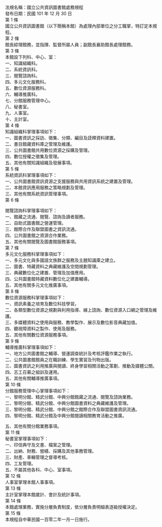法規名稱：國立公共資訊圖書館處務規程  
發布日期：民國 101 年 12 月 30 日  
第 1 條  
國立公共資訊圖書館（以下簡稱本館）為處理內部單位之分工職掌，特訂定本規程。  
第 2 條  
館長綜理館務，並指揮、監督所屬人員；副館長襄助館長處理館務。  
第 3 條  
本館設下列科、中心、室：  
一、知識組織科。  
二、系統資訊科。  
三、閱覽諮詢科。  
四、多元文化服務科。  
五、數位資源服務科。  
六、輔導推廣科。  
七、分館服務管理中心。  
八、秘書室。  
九、人事室。  
十、主計室。  
第 4 條  
知識組織科掌理事項如下：  
一、圖書資訊之採訪、徵集、分類、編目及詮釋資料建置。  
二、書目館藏資料庫之管理及維護。  
三、公共圖書館共用數位資源之採購及管理。  
四、數位授權之徵集及管理。  
五、其他有關知識組織及發展事項。  
第 5 條  
系統資訊科掌理事項如下：  
一、公共圖書館資訊資源之支援服務與共用資訊系統之建置及管理。  
二、本館資訊應用服務之策略規劃及管理。  
三、其他有關系統資訊管理事項。  
第 6 條  


閱覽諮詢科掌理事項如下：  
一、館藏之流通、閱覽、諮詢及讀者服務。  
二、自助式圖書館之營運管理。  
三、館際合作及聯盟圖書之資訊流通。  
四、公共圖書館之資源合作業務。  
五、其他有關閱覽及圖書館服務事項。  
第 7 條  
多元文化服務科掌理事項如下：  
一、多元文化與多國語文族群之服務及主題知識庫之建立。  
二、圖書、特藏資料之典藏維護及空間規劃管理。  
三、典藏數位化之建置、管理及加值應用。  
四、公共圖書館特藏資料數位化之建置輔導。  
五、其他有關多元文化推廣事項。  
第 8 條  
數位資源服務科掌理事項如下：  
一、資訊素養之培育及數位科技學習。  
二、各類型數位資源之規劃與利用指導、線上諮詢、數位資源入口網之管理及維護。  
三、多媒體資料之使用與服務、教學製作、展示及數位影音典藏加值。  
四、聽視障資料之製作、使用及服務。  
五、其他有關數位資源服務事項。  
第 9 條  
輔導推廣科掌理事項如下：  
一、地方公共圖書館之輔導、營運調查統計及考核評鑑作業之執行。  
二、公共圖書館館員之在職訓練、學生實習及刊物出版。  
三、圖書資訊之利用推廣與閱讀、終身學習相關活動之策劃、推動及媒體公關。  
四、志工召募之組訓及運用。  
五、其他有關輔導推廣事項。  
第 10 條  
分館服務管理中心掌理事項如下：  
一、黎明分館、精武分館、中興分館館藏之流通、閱覽及諮詢業務。  
二、黎明分館、精武分館、中興分館圖書資料之典藏維護及管理。  
三、黎明分館、精武分館、中興分館之館際合作及聯盟圖書資訊流通。  
四、黎明分館、精武分館及中興分館閱讀相關教育活動之推廣。  


五、其他有關分館業務事項。  
第 11 條  
秘書室掌理事項如下：  
一、印信典守及文書、檔案之管理。  
二、出納、財務、營繕、採購及其他事務管理。  
三、財產、車輛管理之督導考核。  
四、工友管理。  
五、不屬其他各科、中心、室事項。  
第 12 條  
人事室掌理本館人事事項。  
第 13 條  
主計室掌理本館歲計、會計及統計事項。  
第 14 條  
本館處理業務，實施分層負責制度，依分層負責明細表逐級授權決定。  
第 15 條  
本規程自中華民國一百零二年一月一日施行。  


